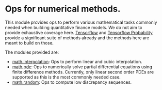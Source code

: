 # Ops for numerical methods.

This module provides ops to perform various mathematical tasks commonly needed
when building quantitative finance models. We do not aim to provide
exhaustive coverage here. [Tensorflow](https://github.com/tensorflow/tensorflow)
and [Tensorflow Probability](https://github.com/tensorflow/probability) provide
a significant suite of methods already and the methods here are meant to
build on those.

The modules provided are:

  * [math.interpolation](interpolation/README.md): Ops to perform linear and
  cubic interpolation.
  * [math.pde](pde/README.md): Ops to numerically solve partial differential
  equations using finite difference methods. Currently, only linear second
  order PDEs are supported as this is the most commonly needed case.
  * [math.random](random/README.md): Ops to compute low discrepancy sequences.


